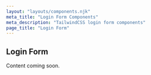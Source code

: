 ```yaml
---
layout: "layouts/components.njk"
meta_title: "Login Form Components"
meta_description: "TailwindCSS login form components"
page_title: "Login Form"
---
```


## Login Form

Content coming soon.

